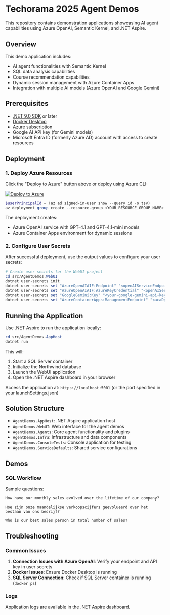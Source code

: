 # Techorama 2025 Agent Demos

This repository contains demonstration applications showcasing AI agent capabilities using Azure OpenAI, Semantic Kernel, and .NET Aspire.

## Overview

This demo application includes:

- AI agent functionalities with Semantic Kernel
- SQL data analysis capabilities
- Course recommendation capabilities
- Dynamic session management with Azure Container Apps
- Integration with multiple AI models (Azure OpenAI and Google Gemini)

## Prerequisites

- [.NET 9.0 SDK](https://dotnet.microsoft.com/download/dotnet/9.0) or later
- [Docker Desktop](https://www.docker.com/products/docker-desktop)
- Azure subscription
- Google AI API key (for Gemini models)
- Microsoft Entra ID (formerly Azure AD) account with access to create resources

## Deployment

### 1. Deploy Azure Resources

Click the "Deploy to Azure" button above or deploy using Azure CLI:

[![Deploy to Azure](https://aka.ms/deploytoazurebutton)](https://portal.azure.com/#create/Microsoft.Template/uri/https%3A%2F%2Fraw.githubusercontent.com%2Fstijn-castelyns%2Ftechorama-2025-agent-demos%2Frefs%2Fheads%2Fmain%2Finfra%2Farm-build%2Fmain.json)

```powershell
$userPrincipalId = (az ad signed-in-user show --query id -o tsv)
az deployment group create --resource-group <YOUR_RESOURCE_GROUP_NAME> --template-file ./infra/arm-build/main.json --parameters userPrincipalId=$userPrincipalId
```

The deployment creates:
- Azure OpenAI service with GPT-4.1 and GPT-4.1-mini models
- Azure Container Apps environment for dynamic sessions

### 2. Configure User Secrets

After successful deployment, use the output values to configure your user secrets:

```powershell
# Create user secrets for the WebUI project
cd src/AgentDemos.WebUI
dotnet user-secrets init
dotnet user-secrets set "AzureOpenAIAIF:Endpoint" "<openAIServiceEndpoint>"
dotnet user-secrets set "AzureOpenAIAIF:AzureKeyCredential" "<openAIServicePrimaryKey>"
dotnet user-secrets set "GoogleGemini:Key" "<your-google-gemini-api-key>"
dotnet user-secrets set "AzureContainerApps:ManagementEndpoint" "<acaDynSessionsManagementEndpoint>"
```

## Running the Application

Use .NET Aspire to run the application locally:

```powershell
cd src/AgentDemos.AppHost
dotnet run
```

This will:
1. Start a SQL Server container
2. Initialize the Northwind database
3. Launch the WebUI application
4. Open the .NET Aspire dashboard in your browser

Access the application at: `https://localhost:5001` (or the port specified in your launchSettings.json)

## Solution Structure

- `AgentDemos.AppHost`: .NET Aspire application host
- `AgentDemos.WebUI`: Web interface for the agent demos
- `AgentDemos.Agents`: Core agent functionality and plugins
- `AgentDemos.Infra`: Infrastructure and data components
- `AgentDemos.ConsoleTests`: Console application for testing
- `AgentDemos.ServiceDefaults`: Shared service configurations

## Demos

### SQL Workflow
Sample questions:
```text
How have our monthly sales evolved over the lifetime of our company?
```

```text
Hoe zijn onze maandelijkse verkoopscijfers geevolueerd over het bestaan van ons bedrijf?
```

```text
Who is our best sales person in total number of sales?
```

## Troubleshooting

### Common Issues

1. **Connection Issues with Azure OpenAI**: Verify your endpoint and API key in user secrets
2. **Docker Issues**: Ensure Docker Desktop is running
3. **SQL Server Connection**: Check if SQL Server container is running (`docker ps`)

### Logs

Application logs are available in the .NET Aspire dashboard.